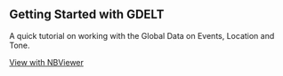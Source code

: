## Getting Started with GDELT

A quick tutorial on working with the Global Data on Events, Location and Tone.

[View with NBViewer](http://nbviewer.ipython.org/urls/raw.github.com/dmasad/GDELT_Intro/master/Getting_Started_with_GDELT.ipynb)


